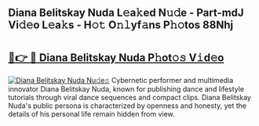 ## Diana Belitskay Nuda L𝚎a𝚔ed N𝚞𝚍e - Part-mdJ Vi𝚍𝚎o L𝚎a𝚔s - H𝚘𝚝 O𝚗𝚕yf𝚊ns P𝚑𝚘tos 88Nhj

# <h2><a href="http://kfd2fsb.oniu.top/?m=Diana+Belitskay+Nuda">🔗👉 🔴 Diana Belitskay Nuda P𝚑ot𝚘𝚜 V𝚒d𝚎o</a></h2>

[![Diana Belitskay Nuda Nu𝚍e𝚜](https://i.imgur.com/0qMVB7G.gif)](http://kfd2fsb.oniu.top/?m=Diana+Belitskay+Nuda)
Cybernetic performer and multimedia innovator Diana Belitskay Nuda, known for publishing dance and lifestyle tutorials through viral dance sequences and compact clips. Diana Belitskay Nuda's public persona is characterized by openness and honesty, yet the details of his personal life remain hidden from view.  
